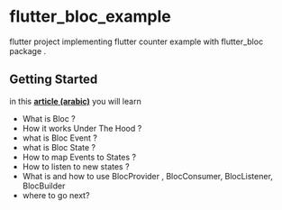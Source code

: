 # flutter_bloc_example

flutter project implementing flutter counter example with flutter_bloc package .

## Getting Started

in this **[article (arabic)](https://maxzodblog.blogspot.com/2021/02/bloc.html)** you will learn 

- What is Bloc ?
- How it works Under The Hood ?
- what is Bloc Event ?
- what is Bloc State ?
- How to map Events to States ?
- How to listen to new states ?
- What is and how to use BlocProvider , BlocConsumer, BlocListener, BlocBuilder
- where to go next?
